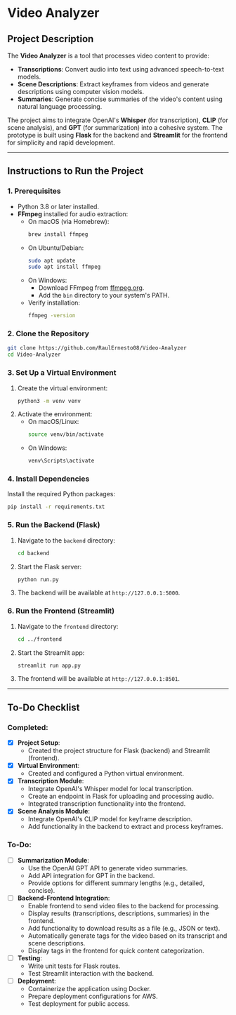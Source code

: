 # Video Analyzer

## Project Description

The **Video Analyzer** is a tool that processes video content to provide:
- **Transcriptions**: Convert audio into text using advanced speech-to-text models.
- **Scene Descriptions**: Extract keyframes from videos and generate descriptions using computer vision models.
- **Summaries**: Generate concise summaries of the video's content using natural language processing.

The project aims to integrate OpenAI's **Whisper** (for transcription), **CLIP** (for scene analysis), and **GPT** (for summarization) into a cohesive system. The prototype is built using **Flask** for the backend and **Streamlit** for the frontend for simplicity and rapid development.

---

## Instructions to Run the Project

### 1. Prerequisites
- Python 3.8 or later installed.
- **FFmpeg** installed for audio extraction:
  - On macOS (via Homebrew):
    ```bash
    brew install ffmpeg
    ```
  - On Ubuntu/Debian:
    ```bash
    sudo apt update
    sudo apt install ffmpeg
    ```
  - On Windows:
    - Download FFmpeg from [ffmpeg.org](https://ffmpeg.org/download.html).
    - Add the `bin` directory to your system's PATH.
  - Verify installation:
    ```bash
    ffmpeg -version
    ```

### 2. Clone the Repository
```bash
git clone https://github.com/RaulErnesto08/Video-Analyzer
cd Video-Analyzer
```

### 3. Set Up a Virtual Environment
1. Create the virtual environment:
   ```bash
   python3 -m venv venv
   ```
2. Activate the environment:
   - On macOS/Linux:
     ```bash
     source venv/bin/activate
     ```
   - On Windows:
     ```bash
     venv\Scripts\activate
     ```

### 4. Install Dependencies
Install the required Python packages:
```bash
pip install -r requirements.txt
```

### 5. Run the Backend (Flask)
1. Navigate to the `backend` directory:
   ```bash
   cd backend
   ```
2. Start the Flask server:
   ```bash
   python run.py
   ```
3. The backend will be available at `http://127.0.0.1:5000`.

### 6. Run the Frontend (Streamlit)
1. Navigate to the `frontend` directory:
   ```bash
   cd ../frontend
   ```
2. Start the Streamlit app:
   ```bash
   streamlit run app.py
   ```
3. The frontend will be available at `http://127.0.0.1:8501`.

---

## To-Do Checklist

### Completed:
- [x] **Project Setup**:
  - Created the project structure for Flask (backend) and Streamlit (frontend).
- [x] **Virtual Environment**:
  - Created and configured a Python virtual environment.
- [x] **Transcription Module**:
  - Integrate OpenAI's Whisper model for local transcription.
  - Create an endpoint in Flask for uploading and processing audio.
  - Integrated transcription functionality into the frontend.
- [x] **Scene Analysis Module**:
  - Integrate OpenAI's CLIP model for keyframe description.
  - Add functionality in the backend to extract and process keyframes.

### To-Do:
- [ ] **Summarization Module**:
  - Use the OpenAI GPT API to generate video summaries.
  - Add API integration for GPT in the backend.
  - Provide options for different summary lengths (e.g., detailed, concise).
- [ ] **Backend-Frontend Integration**:
  - Enable frontend to send video files to the backend for processing.
  - Display results (transcriptions, descriptions, summaries) in the frontend.
  - Add functionality to download results as a file (e.g., JSON or text).
  - Automatically generate tags for the video based on its transcript and scene descriptions.
  - Display tags in the frontend for quick content categorization.
- [ ] **Testing**:
  - Write unit tests for Flask routes.
  - Test Streamlit interaction with the backend.
- [ ] **Deployment**:
  - Containerize the application using Docker.
  - Prepare deployment configurations for AWS.
  - Test deployment for public access.
